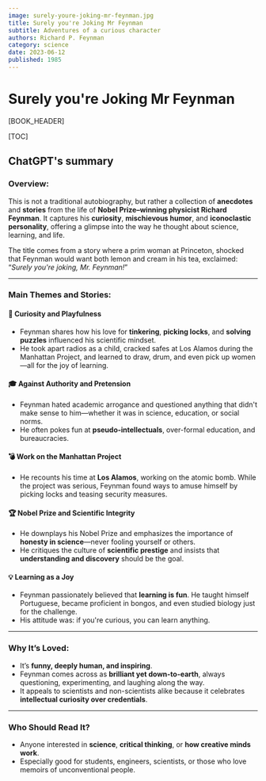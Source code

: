 ```yaml
---
image: surely-youre-joking-mr-feynman.jpg
title: Surely you're Joking Mr Feynman
subtitle: Adventures of a curious character
authors: Richard P. Feynman
category: science
date: 2023-06-12
published: 1985
---
```


# Surely you're Joking Mr Feynman


[BOOK_HEADER]

[TOC]

## ChatGPT's summary

### **Overview:**

This is not a traditional autobiography, but rather a collection of **anecdotes** and **stories** from the life of **Nobel Prize–winning physicist Richard Feynman**. It captures his **curiosity**, **mischievous humor**, and **iconoclastic personality**, offering a glimpse into the way he thought about science, learning, and life.

The title comes from a story where a prim woman at Princeton, shocked that Feynman would want both lemon and cream in his tea, exclaimed: “*Surely you're joking, Mr. Feynman!*”

---

### **Main Themes and Stories:**

#### 🔬 **Curiosity and Playfulness**

* Feynman shares how his love for **tinkering**, **picking locks**, and **solving puzzles** influenced his scientific mindset.
* He took apart radios as a child, cracked safes at Los Alamos during the Manhattan Project, and learned to draw, drum, and even pick up women—all for the joy of learning.

#### 🎓 **Against Authority and Pretension**

* Feynman hated academic arrogance and questioned anything that didn't make sense to him—whether it was in science, education, or social norms.
* He often pokes fun at **pseudo-intellectuals**, over-formal education, and bureaucracies.

#### 💣 **Work on the Manhattan Project**

* He recounts his time at **Los Alamos**, working on the atomic bomb. While the project was serious, Feynman found ways to amuse himself by picking locks and teasing security measures.

#### 🏆 **Nobel Prize and Scientific Integrity**

* He downplays his Nobel Prize and emphasizes the importance of **honesty in science**—never fooling yourself or others.
* He critiques the culture of **scientific prestige** and insists that **understanding and discovery** should be the goal.

#### 💡 **Learning as a Joy**

* Feynman passionately believed that **learning is fun**. He taught himself Portuguese, became proficient in bongos, and even studied biology just for the challenge.
* His attitude was: if you're curious, you can learn anything.

---

### **Why It’s Loved:**

* It’s **funny, deeply human, and inspiring**.
* Feynman comes across as **brilliant yet down-to-earth**, always questioning, experimenting, and laughing along the way.
* It appeals to scientists and non-scientists alike because it celebrates **intellectual curiosity over credentials**.

---

### **Who Should Read It?**

* Anyone interested in **science**, **critical thinking**, or **how creative minds work**.
* Especially good for students, engineers, scientists, or those who love memoirs of unconventional people.

